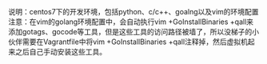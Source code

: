 说明：centos7下的开发环境，包括python、c/c++、goalng以及vim的环境配置
注意：在vim的golang环境配置中，会自动执行vim +GoInstallBinaries +qall来添加gotags、gocode等工具，但是这些工具的访问路径被墙了，所以没梯子的小伙伴需要在Vagrantfile中将vim +GoInstallBinaries +qall注释掉，然后虚拟机起来之后自己手动安装这些工具。
